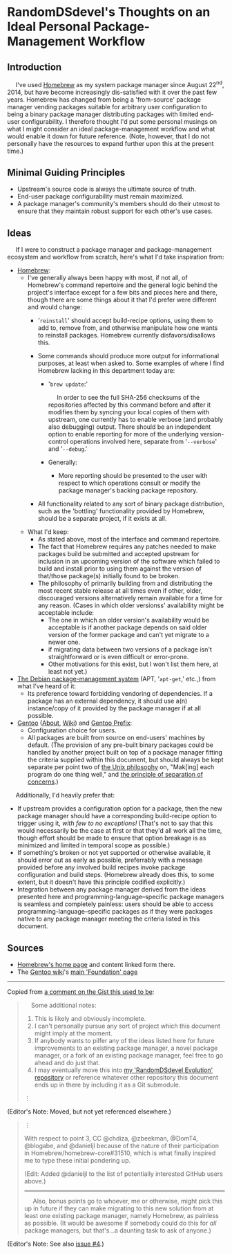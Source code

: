 # RandomDSdevel's Thoughts on an Ideal Personal Package-Management Workflow

## Introduction

&nbsp;&nbsp;&nbsp;&nbsp;&nbsp;I've used [Homebrew](https://github.com/Homebrew/brew) as my system package manager since August 22<sup>nd</sup>, 2014, but have become increasingly dis-satisfied with it over the past few years.  Homebrew has changed from being a 'from-source' package manager vending packages suitable for arbitrary user configuration to being a binary package manager distributing packages with limited end-user configurability.  I therefore thought I'd put some personal musings on what I might consider an ideal package-management workflow and what would enable it down for future reference.  (Note, however, that I do not personally have the resources to expand further upon this at the present time.)  

## Minimal Guiding Principles

- Upstream's source code is always the ultimate source of truth.  
- End-user package configurability must remain maximized.  
- A package manager's community's members should do their utmost to ensure that they maintain robust support for each other's use cases.  

## Ideas

&nbsp;&nbsp;&nbsp;&nbsp;&nbsp;If I were to construct a package manager and package-management ecosystem and workflow from scratch, here's what I'd take inspiration from:  

- [Homebrew](https://github.com/Homebrew/brew):  
  - I've generally always been happy with most, if not all, of Homebrew's command repertoire and the general logic behind the project's interface except for a few bits and pieces here and there, though there are some things about it that I'd prefer were different and would change:  
    - '`reinstall`' should accept build-recipe options, using them to add to, remove from, and otherwise manipulate how one wants to reinstall packages.  Homebrew currently disfavors/disallows this.  
    - Some commands should produce more output for informational purposes, at least when asked to.  Some examples of where I find Homebrew lacking in this department today are:  

      - '`brew update`:'  

        &nbsp;&nbsp;&nbsp;&nbsp;&nbsp;In order to see the full SHA-256 checksums of the repositories affected by this command before and after it modifies them by syncing your local copies of them with upstream, one currently has to enable verbose (and probably also debugging) output.  There should be an independent option to enable reporting for more of the underlying version-control operations involved here, separate from '`--verbose`' and '`--debug`.'  

      - Generally:  
        - More reporting should be presented to the user with respect to which operations consult or modify the package manager's backing package repository.  

    - All functionality related to any sort of binary package distribution, such as the 'bottling' functionality provided by Homebrew, should be a separate project, if it exists at all.  
  - What I'd keep:  
    - As stated above, most of the interface and command repertoire.  
    - The fact that Homebrew requires any patches needed to make packages build be submitted and accepted upstream for inclusion in an upcoming version of the software which failed to build and install prior to using them against the version of that/those package(s) initially found to be broken.  
    - The philosophy of primarily building from and distributing the most recent stable release at all times even if other, older, discouraged versions alternatively remain available for a time for any reason.  (Cases in which older versionss' availability might be acceptable include:  
      - The one in which an older version's availability would be acceptable is if another package depends on said older version of the former package and can't yet migrate to a newer one.  
      - if migrating data between two versions of a package isn't straightforward or is even difficult or error-prone.  
      - Other motivations for this exist, but I won't list them here, at least not yet.)  
- [The Debian package-management system](https://wiki.debian.org/DebianPackageManagement) (APT, '`apt-get`,' etc.,) from what I've heard of it:  
    - Its preference toward forbidding vendoring of dependencies.  If a package has an external dependency, it should use a(n) instance/copy of it provided by the package manager if at all possible.  
- [Gentoo](https://www.gentoo.org/) ([About](https://www.gentoo.org/get-started/about/), [Wiki](https://wiki.gentoo.org/wiki/Main_Page)) and [Gentoo Prefix](https://wiki.gentoo.org/wiki/Project:Prefix):  
  - Configuration choice for users.  
  - All packages are built from source on end-users' machines by default.  (The provision of any pre-built binary packages could be handled by another project built on top of a package manager fitting the criteria supplied within this document, but should always be kept separate per point two of [the Unix philosophy](https://en.wikipedia.org/wiki/Unix_philosophy#Mike_Gancarz:_The_UNIX_Philosophy) on, "Mak[ing] each program do one thing well," and [the principle of separation of concerns](https://en.wikipedia.org/wiki/Separation_of_concerns).)  

&nbsp;&nbsp;&nbsp;&nbsp;&nbsp;Additionally, I'd heavily prefer that:  

- If upstream provides a configuration option for a package, then the new package manager should have a corresponding build-recipe option to trigger using it, _with few to no exceptions!_  (That's not to say that this would necessarily be the case at first or that they'd all work all the time, though effort should be made to ensure that option breakage is as minimized and limited in temporal scope as possible.)  
- If something's broken or not yet supported or otherwise available, it should error out as early as possible, preferrably with a message provided before any involved build recipes invoke package configuration and build steps.  (Homebrew already does this, to some extent, but it doesn't have this principle codified explicitly.)  
- Integration between any package manager derived from the ideas presented here and programming-language–specific package managers is seamless and completely painless:  users should be able to access programming-language–specific packages as if they were packages native to any package manager meeting the criteria listed in this document.  

## Sources

- [Homebrew's home page](https://brew.sh/ "Home Page For 'Homebrew:  The missing package manager for macOS.'") and content linked form there. 
- The [Gentoo wiki](https://wiki.gentoo.org/wiki/Main_Page)'s [main 'Foundation' page](https://wiki.gentoo.org/wiki/Foundation:Main_Page)

---

Copied from [a comment on the Gist this used to be](http://web.archive.org/web/20190110205134/https://gist.github.com/RandomDSdevel/50d39b326855b454237b14a091a907db#gistcomment-2793793):  

> &nbsp;&nbsp;&nbsp;&nbsp;Some additional notes:  
>
> 1. This is likely and obviously incomplete.  
> 1. I can't personally pursue any sort of project which this document might imply at the moment.  
> 1. If anybody wants to pilfer any of the ideas listed here for future improvements to an existing package manager, a novel package manager, or a fork of an existing package manager, feel free to go ahead and do just that.  
> 1. I may eventually move this into [my 'RandomDSdevel Evolution' repository](https://github.com/RandomDSdevel/RandomDSdevel-Evolution) or reference whatever other repository this document ends up in there by including it as a Git submodule.  
>
> ⋮

(Editor's Note:  Moved, but not yet referenced elsewhere.)  

> ⋮
>
> With respect to point 3, CC @chdiza, @zbeekman, @DomT4, @blogabe, and @danieljl because of the nature of their participation in Homebrew/homebrew-core#31510, which is what finally inspired me to type these initial pondering up.  
>
> (Edit:  Added @danieljl to the list of potentially interested GitHub users above.)  
>
> ---
>
> &nbsp;&nbsp;&nbsp;&nbsp;&nbsp;Also, bonus points go to whoever, me or otherwise, might pick this up in future if they can make migrating to this new solution from at least one existing package manager, namely Homebrew, as painless as possible.  (It would be awesome if somebody could do this for _all_ package managers, but that's…a daunting task to ask of anyone.)  

(Editor's Note:  See also [issue #4](https://github.com/portage-brew/portage-brew/issues/4).)  
